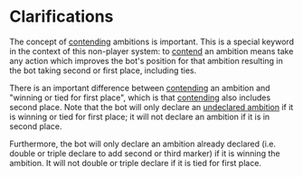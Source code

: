 # Clarifications

The concept of <ins>contending</ins> ambitions is important. This is a special keyword in the context of this non-player system: to <ins>contend</ins> an ambition means take any action which improves the bot's position for that ambition resulting in the bot taking second or first place, including ties.

There is an important difference between <ins>contending</ins> an ambition and "winning or tied for first place", which is that <ins>contending</ins> also includes second place. Note that the bot will only declare an <ins>undeclared ambition</ins> if it is winning or tied for first place; it will not declare an ambition if it is in second place.

Furthermore, the bot will only declare an ambition already declared (i.e. double or triple declare to add second or third marker) if it is winning the ambition. It will not double or triple declare if it is tied for first place.
